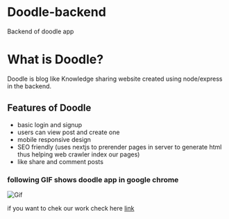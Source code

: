 
# Doodle-backend
Backend of doodle app


# What is Doodle?
Doodle is blog like Knowledge sharing website created using node/express in the backend.

## Features of Doodle
* basic login and signup
* users can view post and create one
* mobile responsive design
* SEO friendly (uses nextjs to prerender pages in server to generate html thus helping web crawler index our pages)
* like share and comment posts 
### following GIF shows doodle app in google chrome

![Gif](https://github.com/AayushNeupane57/Doodle-backend/blob/master/doodle.gif)

if you want to chek our work check here [link](https://doodle-front-end.herokuapp.com/)
